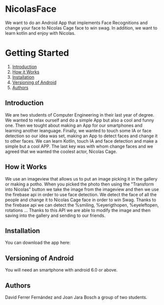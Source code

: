 # NicolasFace
We want to do an Android App that implements Face Recognitions and change your face to Nicolas Cage face to win swag. In addition, we want to learn kotlin and enjoy with Nicolas.
# Getting Started

1. [Introduction](#Introduction)
2. [How it Works](#How-it-Works)
3. [Installation](#Installation)
4. [Versioning of Android](#Versioning-of-Android)
5. [Authors](#Authors)

## Introduction

We are two students of Computer Engineering in their last year of degree. We wanted to relax ourself and do a simple App but 
also a cool and funny one. Then we tought about making an App for our smartphones and learning another leanguage.
Finally, we wanted to touch some IA or face detection so our idea was set, making an App to detect faces and change it to 
other faces. We can learn Kotlin, touch IA and face detection and make a simple but a cool APP. 
The last key was with whom change faces and we agreed that we wanted the coolest actor, Nicolas Cage.

## How it Works

We use an imageview that allows us to put an image picking it in the gallery or making a potho. When you picked the photo then using the
"Transform into Nicolas" button we take the image from the imageview and then we use the firebase api in order to use face detection. 
We detect the face of all the people and change it to Nicolas Cage face in order to win Swag. 
Thanks to the firebase api we can detect the %smiling, %eyerigthopen, %eyeleftopen, rotations ...
Thanks to this API we are able to modify the image and then saving into the gallery and sending to our friends.

## Installation

You can download the app here: 

## Versioning of Android

You will need an smartphone with android 6.0 or above.

## Authors

David Ferrer Fernández and Joan Jara Bosch a group of two students.
